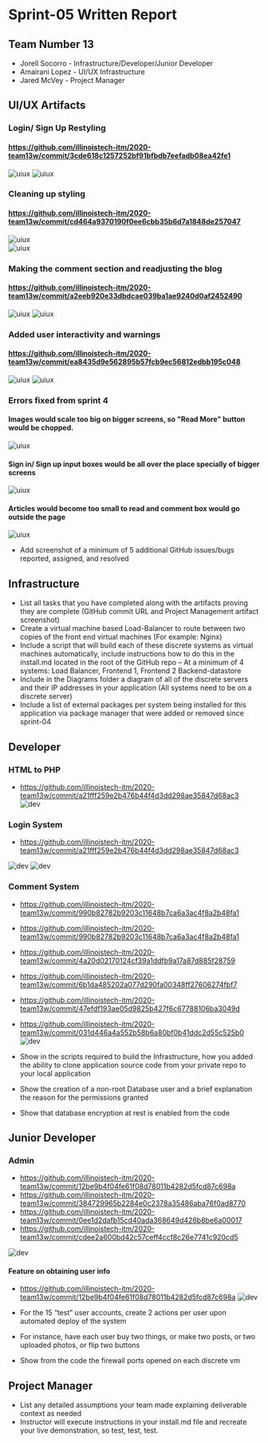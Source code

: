# Sprint-05 Written Report

## Team Number 13
* Jorell Socorro - Infrastructure/Developer/Junior Developer
* Amairani Lopez - UI/UX Infrastructure
* Jared McVey   - Project Manager

## UI/UX Artifacts
### Login/ Sign Up Restyling

#### https://github.com/illinoistech-itm/2020-team13w/commit/3cde618c1257252bf91bfbdb7eefadb08ea42fe1
  ![uiux](media/trello_styling_1.PNG)
  ![uiux](media/sign_in_1.png)

### Cleaning up styling 

#### https://github.com/illinoistech-itm/2020-team13w/commit/cd464a9370190f0ee6cbb35b6d7a1848de257047
 ![uiux](media/trello_styling_2.PNG)  
 ![uiux](media/contact_section.PNG)

### Making the comment section and readjusting the blog

#### https://github.com/illinoistech-itm/2020-team13w/commit/a2eeb920e33dbdcae039ba1ae9240d0af2452490
 ![uiux](media/trello_styling_3.PNG) 
 ![uiux](media/comment_section.PNG)   
 
### Added user interactivity and warnings 

#### https://github.com/illinoistech-itm/2020-team13w/commit/ea8435d9e562895b57fcb9ec56812edbb195c048
 ![uiux](media/user_home.PNG) 
 ![uiux](media/comment_section_2.PNG)  
 
### Errors fixed from sprint 4
#### Images would scale too big on bigger screens, so "Read More" button would be chopped.
 ![uiux](media/error_1.PNG)
#### Sign in/ Sign up input boxes would be all over the place specially of bigger screens
 ![uiux](media/error_2.PNG) 
#### Articles would become too small to read and comment box would go outside the page
 ![uiux](media/error_3.PNG) 
 
 
* Add screenshot of a minimum of 5 additional GitHub issues/bugs reported, assigned, and resolved

## Infrastructure
* List all tasks that you have completed along with the artifacts proving they are complete (GitHub commit URL and Project Management artifact screenshot)
* Create a virtual machine based Load-Balancer to route between two copies of the front end virtual machines (For example: Nginx)
* Include a script that will build each of these discrete systems as virtual machines automatically, include instructions how to do this in the install.md located in the root of the GitHub repo
– At a minimum of 4 systems: Load Balancer, Frontend 1, Frontend 2 Backend-datastore
* Include in the Diagrams folder a diagram of all of the discrete servers and their IP addresses in your application (All systems need to be on a discrete server)
* Include a list of external packages per system being installed for this application via package manager
that were added or removed since sprint-04

## Developer
### HTML to PHP
* https://github.com/illinoistech-itm/2020-team13w/commit/a21fff259e2b476b44f4d3dd298ae35847d68ac3
![dev](media/htmlPhp.PNG)

### Login System
* https://github.com/illinoistech-itm/2020-team13w/commit/a21fff259e2b476b44f4d3dd298ae35847d68ac3

![dev](media/htmlPhp2.PNG)
![dev](media/htmlPhp3.PNG)

### Comment System
* https://github.com/illinoistech-itm/2020-team13w/commit/990b82782b9203c11648b7ca6a3ac4f8a2b48fa1
* https://github.com/illinoistech-itm/2020-team13w/commit/990b82782b9203c11648b7ca6a3ac4f8a2b48fa1
* https://github.com/illinoistech-itm/2020-team13w/commit/4a20d02170124cf39a1ddfb9a17a87d885f28759
* https://github.com/illinoistech-itm/2020-team13w/commit/6b1da485202a077d290fa00348ff27606274fbf7
* https://github.com/illinoistech-itm/2020-team13w/commit/47efdf193ae05d9825b427f6c67788106ba3049d 
* https://github.com/illinoistech-itm/2020-team13w/commit/031d446a4a552b58b6a80bf0b41ddc2d55c525b0
![dev](media/commentSystemDev.PNG)

* Show in the scripts required to build the Infrastructure, how you added the ability to clone application
source code from your private repo to your local application
* Show the creation of a non-root Database user and a brief explanation the reason
for the permissions granted
* Show that database encryption at rest is enabled from the code

## Junior Developer
 ### Admin
* https://github.com/illinoistech-itm/2020-team13w/commit/12be9b4f04fe61f08d78011b4282d5fcd87c698a
* https://github.com/illinoistech-itm/2020-team13w/commit/384729965b2284e0c2378a35486aba76f0ad8770
* https://github.com/illinoistech-itm/2020-team13w/commit/0ee1d2dafb15cd40ada368649d426b8be6a00017
* https://github.com/illinoistech-itm/2020-team13w/commit/cdee2a600bd42c57ceff4ccf8c26e7741c920cd5

![dev](media/juniorDev1.PNG)


#### Feature on obtaining user info
* https://github.com/illinoistech-itm/2020-team13w/commit/12be9b4f04fe61f08d78011b4282d5fcd87c698a
![dev](media/juniorDev2.PNG)

* For the 15 “test” user accounts, create 2 actions per user upon automated deploy of the system
* For instance, have each user buy two things, or make two posts, or two uploaded photos, or flip two buttons
* Show from the code the firewall ports opened on each discrete vm

## Project Manager
* List any detailed assumptions your team made explaining deliverable context as needed
* Instructor will execute instructions in your install.md file and recreate your live demonstration, so test, test, test.
